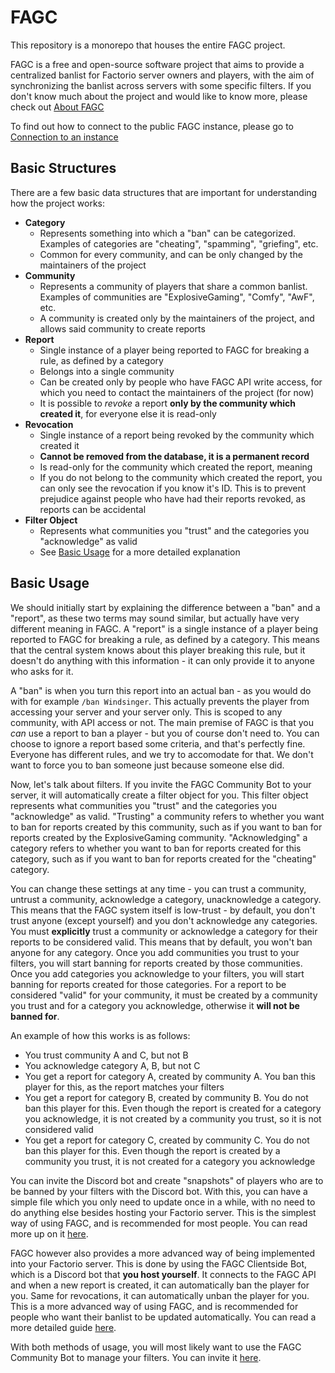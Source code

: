 # FAGC

This repository is a monorepo that houses the entire FAGC project.

FAGC is a free and open-source software project that aims to provide a centralized banlist for Factorio server owners and players, with the aim
of synchronizing the banlist across servers with some specific filters. If you don't know much about the project and would like to know more,
please check out [About FAGC](#about-fagc)

To find out how to connect to the public FAGC instance, please go to [Connection to an instance](./getting-started/connect-to-instance.md)

## Basic Structures

There are a few basic data structures that are important for understanding how the project works:
- **Category**
	- Represents something into which a "ban" can be categorized. Examples of categories are "cheating", "spamming", "griefing", etc.
	- Common for every community, and can be only changed by the maintainers of the project
- **Community**
	- Represents a community of players that share a common banlist. Examples of communities are "ExplosiveGaming", "Comfy", "AwF", etc.
	- A community is created only by the maintainers of the project, and allows said community to create reports
- **Report**
	- Single instance of a player being reported to FAGC for breaking a rule, as defined by a category
	- Belongs into a single community
	- Can be created only by people who have FAGC API write access, for which you need to contact the maintainers of the project (for now)
	- It is possible to *revoke* a report **only by the community which created it**, for everyone else it is read-only
- **Revocation**
	- Single instance of a report being revoked by the community which created it
	- **Cannot be removed from the database, it is a permanent record**
	- Is read-only for the community which created the report, meaning
	- If you do not belong to the community which created the report, you can only see the revocation if you know it's ID. This is to prevent
	  prejudice against people who have had their reports revoked, as reports can be accidental
- **Filter Object**
	- Represents what communities you "trust" and the categories you "acknowledge" as valid
	- See [Basic Usage](#basic-usage) for a more detailed explanation

## Basic Usage

We should initially start by explaining the difference between a "ban" and a "report", as these two terms may sound similar, but actually have very different
meaning in FAGC. A "report" is a single instance of a player being reported to FAGC for breaking a rule, as defined by a category. This means that the central
system knows about this player breaking this rule, but it doesn't do anything with this information - it can only provide it to anyone who asks for it.

A "ban" is when you turn this report into an actual ban - as you would do with for example `/ban Windsinger`. This actually prevents the player from accessing
your server and your server only. This is scoped to any community, with API access or not. The main premise of FAGC is that you *can* use a report to ban a
player - but you of course don't need to. You can choose to ignore a report based some criteria, and that's perfectly fine. Everyone has different rules, and
we try to accomodate for that. We don't want to force you to ban someone just because someone else did.

Now, let's talk about filters. If you invite the FAGC Community Bot to your server, it will automatically create a filter object for you. This filter object
represents what communities you "trust" and the categories you "acknowledge" as valid. "Trusting" a community refers to whether you want to ban for reports
created by this community, such as if you want to ban for reports created by the ExplosiveGaming community. "Acknowledging" a category refers to whether you
want to ban for reports created for this category, such as if you want to ban for reports created for the "cheating" category.

You can change these settings at any time - you can trust a community, untrust a community, acknowledge a category, unacknowledge a category. This means that
the FAGC system itself is low-trust - by default, you don't trust anyone (except yourself) and you don't acknowledge any categories. You must **explicitly** trust a community
or acknowledge a category for their reports to be considered valid. This means that by default, you won't ban anyone for any category. Once you add communities
you trust to your filters, you will start banning for reports created by those communities. Once you add categories you acknowledge to your filters, you will
start banning for reports created for those categories. For a report to be considered "valid" for your community, it must be created by a community you trust
and for a category you acknowledge, otherwise it **will not be banned for**.

An example of how this works is as follows:
- You trust community A and C, but not B
- You acknowledge category A, B, but not C
- You get a report for category A, created by community A. You ban this player for this, as the report matches your filters
- You get a report for category B, created by community B. You do not ban this player for this. Even though the report is created for a category you acknowledge,
  it is not created by a community you trust, so it is not considered valid
- You get a report for category C, created by community C. You do not ban this player for this. Even though the report is created by a community you trust, it
  is not created for a category you acknowledge

You can invite the Discord bot and create "snapshots" of players who are to be banned by your filters with the Discord bot. With this, you can have a simple
file which you only need to update once in a while, with no need to do anything else besides hosting your Factorio server. This is the simplest way of using
FAGC, and is recommended for most people. You can read more up on it [here](./getting-started/connect-to-instance.md#generating-a-banlist-only).

FAGC however also provides a more advanced way of being implemented into your Factorio server. This is done by using the FAGC Clientside Bot, which is a Discord
bot that **you host yourself**. It connects to the FAGC API and when a new report is created, it can automatically ban the player for you. Same for revocations,
it can automatically unban the player for you. This is a more advanced way of using FAGC, and is recommended for people who want their banlist to be updated
automatically. You can read a more detailed guide [here](./getting-started/connect-to-instance.md#using-the-clientside-bot).

With both methods of usage, you will most likely want to use the FAGC Community Bot to manage your filters. You can invite it [here](https://discord.com/api/oauth2/authorize?client_id=817908486494617621&scope=bot+identify+applications.commands+applications.commands.permissions.update&response_type=code&redirect_uri=https%3A%2F%2Ffactoriobans.club%2Fapi%2Fdiscord%2Foauth%2Fcallback&permissions=156766628928).
